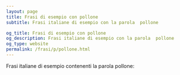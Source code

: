 ```yaml
---
layout: page
title: Frasi di esempio con pollone 
subtitle: Frasi italiane di esempio con la parola  pollone

og_title: Frasi di esempio con pollone 
og_description: Frasi italiane di esempio con la parola  pollone
og_type: website
permalink: /frasi/p/pollone.html
---
```


Frasi italiane di esempio contenenti la parola pollone:


